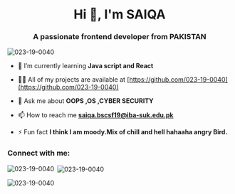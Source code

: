 <h1 align="center">Hi 👋, I'm SAIQA</h1>
<h3 align="center">A passionate frontend developer from PAKISTAN</h3>

<p align="left"> <img src="https://komarev.com/ghpvc/?username=023-19-0040&label=Profile%20views&color=0e75b6&style=flat" alt="023-19-0040" /> </p>

- 🌱 I’m currently learning **Java script and React**

- 👨‍💻 All of my projects are available at [https://github.com/023-19-0040](https://github.com/023-19-0040)

- 💬 Ask me about **OOPS ,OS ,CYBER SECURITY**

- 📫 How to reach me **saiqa.bscsf19@iba-suk.edu.pk**

- ⚡ Fun fact **I think I am moody.Mix of chill and hell hahaaha angry Bird.**

<h3 align="left">Connect with me:</h3>
<p align="left">
</p>


<p><img align="left" src="https://github-readme-stats.vercel.app/api/top-langs?username=023-19-0040&show_icons=true&locale=en&layout=compact" alt="023-19-0040" /></p>

<p>&nbsp;<img align="center" src="https://github-readme-stats.vercel.app/api?username=023-19-0040&show_icons=true&locale=en" alt="023-19-0040" /></p>

<p><img align="center" src="https://github-readme-streak-stats.herokuapp.com/?user=023-19-0040&" alt="023-19-0040" /></p>

